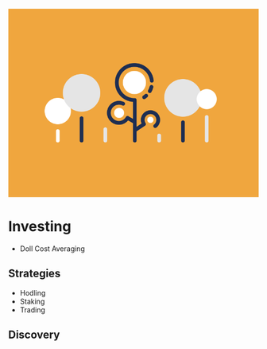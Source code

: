 ![](https://raw.githubusercontent.com/nichiesystems/blockchain-crypto-guides/master/fundamentals/images/09-main-l.png)

# Investing

- Doll Cost Averaging

## Strategies

- Hodling
- Staking
- Trading

## Discovery

